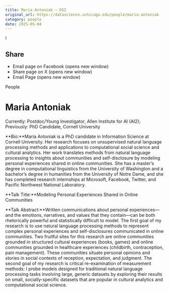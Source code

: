 ```yaml
---
title: Maria Antoniak – DSI
original_url: https://datascience.uchicago.edu/people/maria-antoniak
category: people
date: 2025-05-04
---
```


<!-- Table-like structure detected -->

!

## Share

* Email page on Facebook (opens new window)
* Share page on X (opens new window)
* Email Page (opens new window)

<!-- Table-like structure detected -->

People

# Maria Antoniak

Currently: Postdoc/Young Investigator, Allen Institute for AI (AI2); Previously: PhD Candidate, Cornell University

**Bio:**Maria Antoniak is a PhD candidate in Information Science at Cornell University. Her research focuses on unsupervised natural language processing methods and applications to computational social science and cultural analytics. Her work translates methods from natural language processing to insights about communities and self-disclosure by modeling personal experiences shared in online communities. She has a master’s degree in computational linguistics from the University of Washington and a bachelor’s degree in humanities from the University of Notre Dame, and she has completed research internships at Microsoft, Facebook, Twitter, and Pacific Northwest National Laboratory.

**Talk Title:**Modeling Personal Experiences Shared in Online Communities

**Talk Abstract:**Written communications about personal experiences—and the emotions, narratives, and values that they contain—can be both rhetorically powerful and statistically difficult to model. The first goal of my research is to use natural language processing methods to represent complex personal experiences and self-disclosures communicated in online communities. Two fruitful sites for this research are online communities grounded in structured cultural experiences (books, games) and online communities grounded in healthcare experiences (childbirth, contraception, pain management). These communities situate personal opinions and stories in social contexts of reception, expectation, and judgment. The second goal of my research is critical re-examination of measurement methods: I probe models designed for traditional natural language processing tasks involving large, generic datasets by exploring their results on small, socially-specific datasets that are popular in cultural analytics and computational social science.